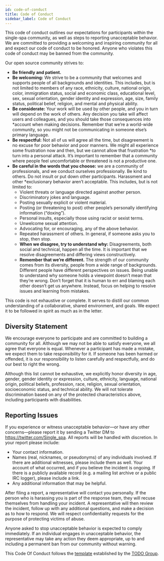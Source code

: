 ```yaml
---
id: code-of-conduct
title: Code of Conduct
sidebar_label: Code of Conduct
---
```


This code of conduct outlines our expectations for participants within the single-spa community, as well as steps to reporting unacceptable behavior. We are committed to providing a welcoming and inspiring community for all and expect our code of conduct to be honored. Anyone who violates this code of conduct may be banned from the community.

Our open source community strives to:

* **Be friendly and patient.**
* **Be welcoming:** We strive to be a community that welcomes and supports people of all backgrounds and identities. This includes, but is not limited to members of any race, ethnicity, culture, national origin, color, immigration status, social and economic class, educational level, sex, sexual orientation, gender identity and expression, age, size, family status, political belief, religion, and mental and physical ability.
* **Be considerate:** Your work will be used by other people, and you in turn will depend on the work of others. Any decision you take will affect users and colleagues, and you should take those consequences into *account when making decisions. Remember that we’re a world-wide community, so you might not be communicating in someone else’s primary language.
* **Be respectful:** Not all of us will agree all the time, but disagreement is no excuse for poor behavior and poor manners. We might all experience some frustration now and then, but we cannot allow that frustration *to turn into a personal attack. It’s important to remember that a community where people feel uncomfortable or threatened is not a productive one.
* **Be careful in the words that you choose:** we are a community of professionals, and we conduct ourselves professionally. Be kind to others. Do not insult or put down other participants. Harassment and other *exclusionary behavior aren’t acceptable. This includes, but is not limited to:
  * Violent threats or language directed against another person.
  * Discriminatory jokes and language.
  * Posting sexually explicit or violent material.
  * Posting (or threatening to post) other people’s personally identifying information (“doxing”).
  * Personal insults, especially those using racist or sexist terms.
  * Unwelcome sexual attention.
  * Advocating for, or encouraging, any of the above behavior.
  * Repeated harassment of others. In general, if someone asks you to stop, then stop.
  * **When we disagree, try to understand why:** Disagreements, both social and technical, happen all the time. It is important that we resolve disagreements and differing views constructively.
  * **Remember that we’re different.** The strength of our community comes from its diversity, people from a wide range of backgrounds. Different people have different perspectives on issues. Being unable to understand why someone holds a viewpoint doesn’t mean that they’re wrong. Don’t forget that it is human to err and blaming each other doesn’t get us anywhere. Instead, focus on helping to resolve issues and learning from mistakes.
  
This code is not exhaustive or complete. It serves to distill our common understanding of a collaborative, shared environment, and goals. We expect it to be followed in spirit as much as in the letter.

## Diversity Statement

We encourage everyone to participate and are committed to building a community for all. Although we may not be able to satisfy everyone, we all agree that everyone is equal. Whenever a participant has made a mistake, we expect them to take responsibility for it. If someone has been harmed or offended, it is our responsibility to listen carefully and respectfully, and do our best to right the wrong.

Although this list cannot be exhaustive, we explicitly honor diversity in age, gender, gender identity or expression, culture, ethnicity, language, national origin, political beliefs, profession, race, religion, sexual orientation, socioeconomic status, and technical ability. We will not tolerate discrimination based on any of the protected characteristics above, including participants with disabilities.

## Reporting Issues

If you experience or witness unacceptable behavior—or have any other concerns—please report it by sending a Twitter DM to https://twitter.com/Single_spa. All reports will be handled with discretion. In your report please include:

* Your contact information.
* Names (real, nicknames, or pseudonyms) of any individuals involved. If there are additional witnesses, please include them as well. Your account of what occurred, and if you believe the incident is ongoing. If there is a publicly available record (e.g. a mailing list archive or a public IRC logger), please include a link.
* Any additional information that may be helpful.

After filing a report, a representative will contact you personally. If the person who is harassing you is part of the response team, they will recuse themselves from handling your incident. A representative will then review the incident, follow up with any additional questions, and make a decision as to how to respond. We will respect confidentiality requests for the purpose of protecting victims of abuse.

Anyone asked to stop unacceptable behavior is expected to comply immediately. If an individual engages in unacceptable behavior, the representative may take any action they deem appropriate, up to and including a permanent ban from our community without warning.

This Code Of Conduct follows the [template](http://todogroup.org/opencodeofconduct/) established by the [TODO Group](http://todogroup.org/).
